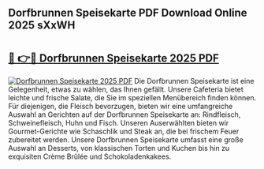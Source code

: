 ## Dorfbrunnen Speisekarte PDF Download Online 2025 sXxWH

# <h2><a href="http://gcbfa9p.nevu.top/?p=Dorfbrunnen+Speisekarte">🔗 👉🔴 Dorfbrunnen Speisekarte 2025 PDF</a></h2>

[![Dorfbrunnen Speisekarte 2025 PDF](https://i.imgur.com/dBaPXMq.png)](http://gcbfa9p.nevu.top/?p=Dorfbrunnen+Speisekarte)
Die Dorfbrunnen Speisekarte ist eine Gelegenheit, etwas zu wählen, das Ihnen gefällt. Unsere Cafeteria bietet leichte und frische Salate, die Sie im speziellen Menübereich finden können. Für diejenigen, die Fleisch bevorzugen, bieten wir eine umfangreiche Auswahl an Gerichten auf der Dorfbrunnen Speisekarte an: Rindfleisch, Schweinefleisch, Huhn und Fisch. Unseren Auserwählten bieten wir Gourmet-Gerichte wie Schaschlik und Steak an, die bei frischem Feuer zubereitet werden. Unsere Dorfbrunnen Speisekarte umfasst eine große Auswahl an Desserts, von klassischen Torten und Kuchen bis hin zu exquisiten Crème Brûlée und Schokoladenkakees.
